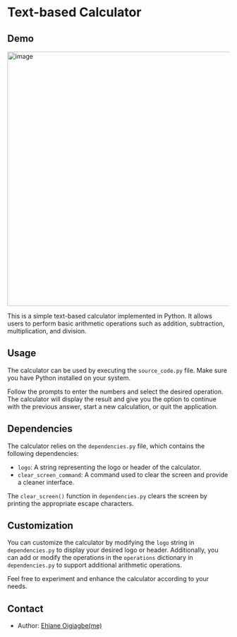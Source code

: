 # Text-based Calculator

## Demo
<img width="575" alt="image" src="https://github.com/Ehiane/100_days_of_code_in_python-Projects/assets/79903725/ee7da3f5-61d4-42df-aac1-8df2911310ac">


This is a simple text-based calculator implemented in Python. It allows users to perform basic arithmetic operations such as addition, subtraction, multiplication, and division.

## Usage

The calculator can be used by executing the `source_code.py` file. Make sure you have Python installed on your system.


Follow the prompts to enter the numbers and select the desired operation. The calculator will display the result and give you the option to continue with the previous answer, start a new calculation, or quit the application.

## Dependencies

The calculator relies on the `dependencies.py` file, which contains the following dependencies:

- `logo`: A string representing the logo or header of the calculator.
- `clear_screen_command`: A command used to clear the screen and provide a cleaner interface.

The `clear_screen()` function in `dependencies.py` clears the screen by printing the appropriate escape characters.

## Customization

You can customize the calculator by modifying the `logo` string in `dependencies.py` to display your desired logo or header. Additionally, you can add or modify the operations in the `operations` dictionary in `dependencies.py` to support additional arithmetic operations.

Feel free to experiment and enhance the calculator according to your needs.

## Contact
- Author: [Ehiane Oigiagbe(me)](https://github.com/ehiane)
